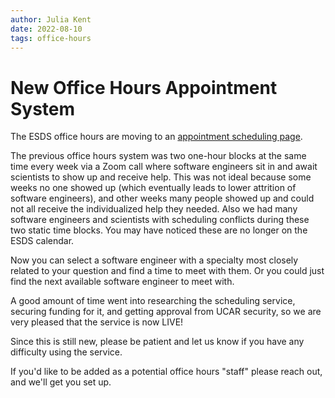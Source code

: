 ```yaml
---
author: Julia Kent
date: 2022-08-10
tags: office-hours
---
```


# New Office Hours Appointment System

The ESDS office hours are moving to an [appointment scheduling page](office-hours/).

The previous office hours system was two one-hour blocks at the same time every week via a Zoom call where software engineers sit in and await scientists to show up and receive help. This was not ideal because some weeks no one showed up (which eventually leads to lower attrition of software engineers), and other weeks many people showed up and could not all receive the individualized help they needed. Also we had many software engineers and scientists with scheduling conflicts during these two static time blocks. You may have noticed these are no longer on the ESDS calendar.

Now you can select a software engineer with a specialty most closely related to your question and find a time to meet with them. Or you could just find the next available software engineer to meet with.

A good amount of time went into researching the scheduling service, securing funding for it, and getting approval from UCAR security, so we are very pleased that the service is now LIVE!

Since this is still new, please be patient and let us know if you have any difficulty using the service.

If you'd like to be added as a potential office hours "staff" please reach out, and we'll get you set up.

